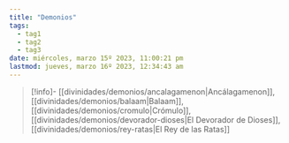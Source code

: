 ```yaml
---
title: "Demonios"
tags:
  - tag1
  - tag2
  - tag3
date: miércoles, marzo 15º 2023, 11:00:21 pm
lastmod: jueves, marzo 16º 2023, 12:34:43 am
---
```


>[!info]-
>[[divinidades/demonios/ancalagamenon|Ancálagamenon]], [[divinidades/demonios/balaam|Balaam]], [[divinidades/demonios/cromulo|Crómulo]], [[divinidades/demonios/devorador-dioses|El Devorador de Dioses]], [[divinidades/demonios/rey-ratas|El Rey de las Ratas]]